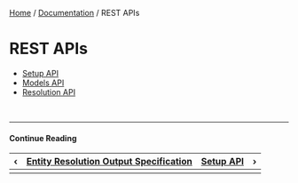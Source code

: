[Home](/) / [Documentation](/docs) / REST APIs


# <a name="rest-apis"></a>REST APIs


- [Setup API](/docs/rest-apis/setup-api)
- [Models API](/docs/rest-apis/models-api)
- [Resolution API](/docs/rest-apis/resolution-api)


&nbsp;

----

#### Continue Reading

|&#8249;|[Entity Resolution Output Specification](/docs/entity-resolution/output-specification)|[Setup API](/docs/rest-apis/setup-api)|&#8250;|
|:---|:---|---:|---:|
|    |    |    |    |
